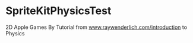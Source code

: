 # SpriteKitPhysicsTest
2D Apple Games By Tutorial from www.raywenderlich.com/introduction to Physics
